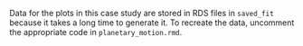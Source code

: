 Data for the plots in this case study are stored in RDS files in
`saved_fit` because it takes a long time to generate it. To
recreate the data, uncomment the appropriate code in `planetary_motion.rmd`.